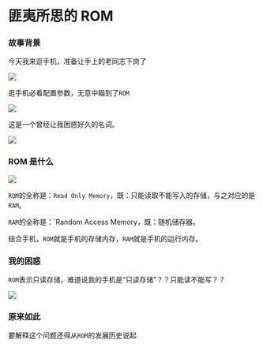 # 匪夷所思的 ROM

### 故事背景

今天我来逛手机，准备让手上的老同志下岗了

![](https://z.wiki/autoupload/2022-07-29/3c93654c54f34d16a71690420889925c.image.png)

逛手机必看配置参数，无意中瞄到了`ROM`

![](https://z.wiki/autoupload/2022-07-29/61e91aface624488a04d634a7e841515.image.png)

这是一个曾经让我困惑好久的名词。

![](https://z.wiki/autoupload/2022-07-29/04ed6113de894f899cd42f1ea7fa07ea.Thinking_Outline.svg)


### ROM 是什么

![](https://z.wiki/autoupload/2022-07-29/8795ecefd3ba4220811a280648acb525.image.png)

`ROM`的全称是：`Read Only Memory`，既：只能读取不能写入的存储，与之对应的是`RAM`。

`RAM`的全称是：`Random Access Memory，既：随机储存器。

结合手机，`ROM`就是手机的存储内存，`RAM`就是手机的运行内存。


### 我的困惑


`ROM`表示只读存储，难道说我的手机是“只读存储”？？只能读不能写？？

![](https://z.wiki/autoupload/2022-07-29/4bb2611934554989a6da55533736ec0b.image.png)




### 原来如此

要解释这个问题还得从`ROM`的发展历史说起